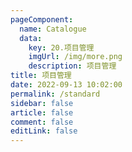 ```yaml
---
pageComponent: 
  name: Catalogue
  data: 
    key: 20.项目管理
    imgUrl: /img/more.png
    description: 项目管理
title: 项目管理
date: 2022-09-13 10:02:00
permalink: /standard
sidebar: false
article: false
comment: false
editLink: false
---
```

